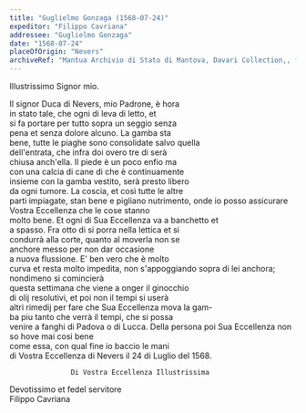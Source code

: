 ```yaml
---
title: "Guglielmo Gonzaga (1568-07-24)"
expeditor: "Filippo Cavriana"
addressee: "Guglielmo Gonzaga"
date: "1568-07-24"
placeOfOrigin: "Nevers"
archiveRef: "Mantua Archivio di Stato di Mantova, Davari Collection,, fols. -"
---
```


Illustrissimo Signor  mio.

Il signor Duca di Nevers, mio Padrone, è hora   
in stato tale, che ogni di leva di letto, et   
si fa portare per tutto sopra un seggio senza   
pena et senza dolore alcuno. La gamba sta   
bene, tutte le piaghe sono consolidate salvo quella   
dell'entrata, che infra doi overo tre di serà   
chiusa anch'ella. Il piede è un poco enfio ma   
con una calcia di cane di che è continuamente   
insieme con la gamba vestito, serà presto libero   
da ogni tumore. La coscia, et così tutte le altre   
parti impiagate, stan bene e pigliano nutrimento, onde io posso assicurare Vostra Eccellenza  che le cose stanno   
molto bene. Et ogni di Sua Eccellenza  va a banchetto et   
a spasso. Fra otto di si porra nella lettica et si   
condurrà alla corte, quanto al moverla non se   
anchore messo per non dar occasione   
a nuova flussione. E' ben vero che è molto   
curva et resta molto impedita, non s'appoggiando sopra di lei anchora; nondimeno si comincierà   
questa settimana che viene a onger il ginocchio   
di olij resolutivi, et poi non il tempi si userà   
altri rimedij per fare che Sua Eccellenza  mova la gam-  
ba piu tanto che verrà il tempi, che si possa   
venire a fanghi di Padova o di Lucca. Della persona poi Sua Eccellenza  non so hove mai cosi bene   
come essa, con qual fine io baccio le mani   
di Vostra Eccellenza  di Nevers il 24 di Luglio del 1568.


                   Di Vostra Eccellenza Illustrissima   
Devotissimo  et fedel servitore   
Filippo Cavriana

